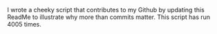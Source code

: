 I wrote a cheeky script that contributes to my Github by updating this ReadMe to illustrate why more than commits matter. This script has run 4005 times.